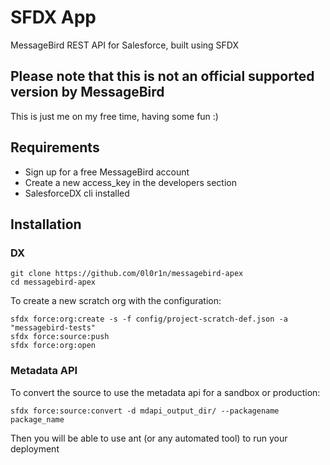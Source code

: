 # SFDX  App

MessageBird REST API for Salesforce, built using SFDX

## Please note that this is not an official supported version by MessageBird

This is just me on my free time, having some fun :)

## Requirements

- Sign up for a free MessageBird account
- Create a new access_key in the developers section
- SalesforceDX cli installed

## Installation

### DX

    git clone https://github.com/0l0r1n/messagebird-apex
    cd messagebird-apex

To create a new scratch org with the configuration:

    sfdx force:org:create -s -f config/project-scratch-def.json -a "messagebird-tests"
    sfdx force:source:push
    sfdx force:org:open

### Metadata API
To convert the source to use the metadata api for a sandbox or production:

    sfdx force:source:convert -d mdapi_output_dir/ --packagename package_name

Then you will be able to use ant (or any automated tool) to run your deployment



